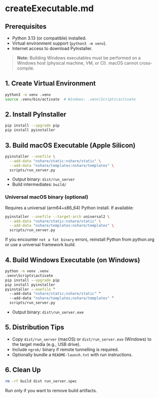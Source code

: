 # createExecutable.md

## Prerequisites
- Python 3.13 (or compatible) installed.
- Virtual environment support (`python3 -m venv`).
- Internet access to download PyInstaller.

> **Note:** Building Windows executables must be performed on a Windows host (physical machine, VM, or CI). macOS cannot cross-compile.

## 1. Create Virtual Environment
```bash
python3 -m venv .venv
source .venv/bin/activate  # Windows: .venv\Scripts\activate
```

## 2. Install PyInstaller
```bash
pip install --upgrade pip
pip install pyinstaller
```

## 3. Build macOS Executable (Apple Silicon)
```bash
pyinstaller --onefile \
  --add-data "nshare/static:nshare/static" \
  --add-data "nshare/templates:nshare/templates" \
  scripts/run_server.py
```
- Output binary: `dist/run_server`
- Build intermediates: `build/`

### Universal macOS binary (optional)
Requires a universal (arm64+x86_64) Python install. If available:
```bash
pyinstaller --onefile --target-arch universal2 \
  --add-data "nshare/static:nshare/static" \
  --add-data "nshare/templates:nshare/templates" \
  scripts/run_server.py
```
If you encounter `not a fat binary` errors, reinstall Python from python.org or use a universal framework build.

## 4. Build Windows Executable (on Windows)
```cmd
python -m venv .venv
.venv\Scripts\activate
pip install --upgrade pip
pip install pyinstaller
pyinstaller --onefile ^
  --add-data "nshare/static;nshare/static" ^
  --add-data "nshare/templates;nshare/templates" ^
  scripts/run_server.py
```
- Output binary: `dist\run_server.exe`

## 5. Distribution Tips
- Copy `dist/run_server` (macOS) or `dist/run_server.exe` (Windows) to the target media (e.g., USB drive).
- Include `ngrok/` binary if remote tunnelling is required.
- Optionally bundle a `README-launch.txt` with run instructions.

## 6. Clean Up
```bash
rm -rf build dist run_server.spec
```
Run only if you want to remove build artifacts.
